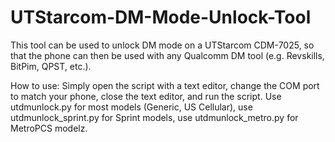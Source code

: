 # UTStarcom-DM-Mode-Unlock-Tool
This tool can be used to unlock DM mode on a UTStarcom CDM-7025, so that the phone can then be used with any Qualcomm DM tool (e.g. Revskills, BitPim, QPST, etc.).

How to use: Simply open the script with a text editor, change the COM port to match your phone, close the text editor, and run the script. Use utdmunlock.py for most models (Generic, US Cellular), use utdmunlock_sprint.py for Sprint models, use utdmunlock_metro.py for MetroPCS modelz.
